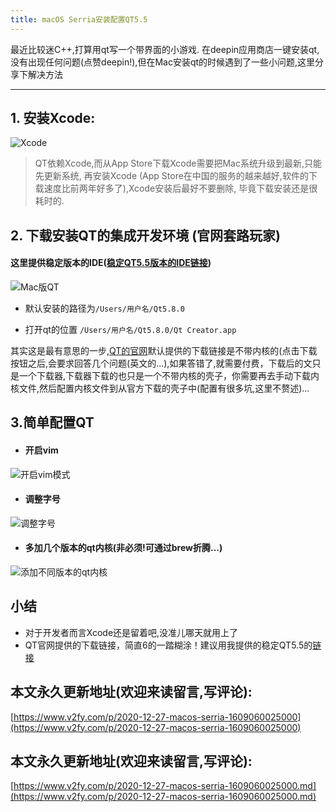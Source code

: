 ```yaml
---
title: macOS Serria安装配置QT5.5
---
```








最近比较迷C++,打算用qt写一个带界面的小游戏.
在deepin应用商店一键安装qt, 没有出现任何问题(点赞deepin!),但在Mac安装qt的时候遇到了一些小问题,这里分享下解决方法

---
## 1. 安装Xcode:
![Xcode](https://www.v2fy.com/asset/0i/jikemiji/jikemiji-md/2020-12-27-macos-serria-1609060025000.assets/1240-20201227170730104.png)

> QT依赖Xcode,而从App Store下载Xcode需要把Mac系统升级到最新,只能先更新系统, 再安装Xcode (App Store在中国的服务的越来越好,软件的下载速度比前两年好多了),Xcode安装后最好不要删除, 毕竟下载安装还是很耗时的. 

## 2. 下载安装QT的集成开发环境 (官网套路玩家)

#### 这里提供稳定版本的IDE([稳定QT5.5版本的IDE链接](http://download.qt.io/archive/qt/5.5/5.5.0/))

![Mac版QT](https://www.v2fy.com/asset/0i/jikemiji/jikemiji-md/2020-12-27-macos-serria-1609060025000.assets/1240-20201227170730098.png)

- 默认安装的路径为`/Users/用户名/Qt5.8.0`

- 打开qt的位置 `/Users/用户名/Qt5.8.0/Qt Creator.app`

其实这是最有意思的一步,[QT的官网](https://www.qt.io/download/)默认提供的下载链接是不带内核的(点击下载按钮之后,会要求回答几个问题(英文的...),如果答错了,就需要付费，下载后的文只是一个下载器,下载器下载的也只是一个不带内核的壳子，你需要再去手动下载内核文件,然后配置内核文件到从官方下载的壳子中(配置有很多坑,这里不赘述)...


## 3.简单配置QT

- #### 开启vim

![开启vim模式](https://www.v2fy.com/asset/0i/jikemiji/jikemiji-md/2020-12-27-macos-serria-1609060025000.assets/1240-20201227170730089-9060050.png)

- #### 调整字号

![调整字号](https://www.v2fy.com/asset/0i/jikemiji/jikemiji-md/2020-12-27-macos-serria-1609060025000.assets/1240-20201227170730059.png)

- #### 多加几个版本的qt内核(非必须!可通过brew折腾...)

![添加不同版本的qt内核](https://www.v2fy.com/asset/0i/jikemiji/jikemiji-md/2020-12-27-macos-serria-1609060025000.assets/1240-20201227170730089.png)

## 小结
- 对于开发者而言Xcode还是留着吧,没准儿哪天就用上了
- QT官网提供的下载链接，简直6的一踏糊涂！建议用我提供的稳定QT5.5的[链接](http://download.qt.io/archive/qt/5.5/5.5.0/)



## 本文永久更新地址(欢迎来读留言,写评论):

[https://www.v2fy.com/p/2020-12-27-macos-serria-1609060025000](https://www.v2fy.com/p/2020-12-27-macos-serria-1609060025000)

## 本文永久更新地址(欢迎来读留言,写评论):

[https://www.v2fy.com/p/2020-12-27-macos-serria-1609060025000.md](https://www.v2fy.com/p/2020-12-27-macos-serria-1609060025000.md)
